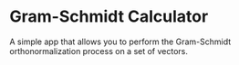 # Gram-Schmidt Calculator

A simple app that allows you to perform the Gram-Schmidt orthonormalization process on a set of vectors.
